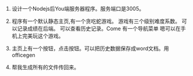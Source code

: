 1. 设计一个Nodejs后You端服务器程序。服务端口是3005。
2. 程序有一个默认静态主页,有一个贪吃蛇游戏。
   游戏有三个级别难度系数。
   可以记录成绩在后端。
   可以查看历史记录。Come
   有一个导航菜单
   嗯可以在手机上完美玩这个游戏。
3. 主页上有一个按钮，点击按钮。可以把历史数据保存成word文档。用 officegen

4. 帮我生成所有的文件传回来。